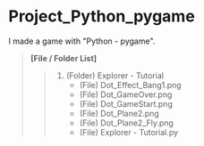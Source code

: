 # Project_Python_pygame
I made a game with "Python - pygame".

> **[File / Folder List]**
>>1. (Folder) Explorer - Tutorial  
>>    - (File) Dot_Effect_Bang1.png
>>    - (File) Dot_GameOver.png
>>    - (File) Dot_GameStart.png
>>    - (File) Dot_Plane2.png
>>    - (File) Dot_Plane2_Fly.png
>>    - (File) Explorer - Tutorial.py
